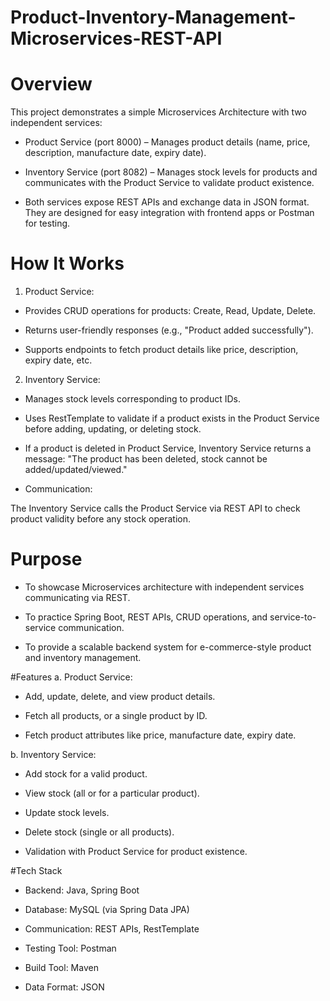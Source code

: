 # Product-Inventory-Management-Microservices-REST-API
# Overview
  This project demonstrates a simple Microservices Architecture with two independent services:

- Product Service (port 8000) – Manages product details (name, price, description, manufacture date, expiry date).

- Inventory Service (port 8082) – Manages stock levels for products and communicates with the Product Service to validate product existence.

- Both services expose REST APIs and exchange data in JSON format. They are designed for easy integration with frontend apps or Postman for testing.

# How It Works
1. Product Service:

- Provides CRUD operations for products: Create, Read, Update, Delete.

- Returns user-friendly responses (e.g., "Product added successfully").

- Supports endpoints to fetch product details like price, description, expiry date, etc.

2. Inventory Service:

- Manages stock levels corresponding to product IDs.

- Uses RestTemplate to validate if a product exists in the Product Service before adding,       updating, or deleting stock.

- If a product is deleted in Product Service, Inventory Service returns a message:
  "The product has been deleted, stock cannot be added/updated/viewed."

* Communication:

The Inventory Service calls the Product Service via REST API to check product validity before any stock operation.

# Purpose
- To showcase Microservices architecture with independent services communicating via REST.

- To practice Spring Boot, REST APIs, CRUD operations, and service-to-service communication.

- To provide a scalable backend system for e-commerce-style product and inventory management.

#Features
a. Product Service:

- Add, update, delete, and view product details.

- Fetch all products, or a single product by ID.

- Fetch product attributes like price, manufacture date, expiry date.

b. Inventory Service:

- Add stock for a valid product.

- View stock (all or for a particular product).

- Update stock levels.

- Delete stock (single or all products).

- Validation with Product Service for product existence.

#Tech Stack
- Backend: Java, Spring Boot

- Database: MySQL (via Spring Data JPA)

- Communication: REST APIs, RestTemplate

- Testing Tool: Postman

- Build Tool: Maven

- Data Format: JSON

